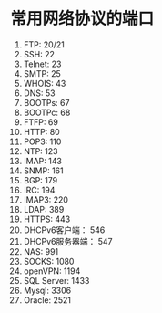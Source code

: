# 常用网络协议的端口

1. FTP: 20/21
2. SSH: 22
3. Telnet: 23
4. SMTP: 25
5. WHOIS: 43
6. DNS: 53
7. BOOTPs: 67
8. BOOTPc: 68
9. FTFP: 69
10. HTTP: 80
11. POP3: 110
12. NTP: 123
13. IMAP: 143
14. SNMP: 161
15. BGP: 179
16. IRC: 194
17. IMAP3: 220
18. LDAP: 389
19. HTTPS: 443
20. DHCPv6客户端： 546
21. DHCPv6服务器端： 547
22. NAS: 991
23. SOCKS: 1080
24. openVPN: 1194
25. SQL Server: 1433
26. Mysql: 3306
27. Oracle: 2521